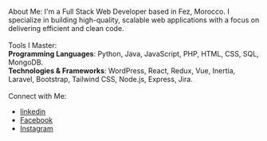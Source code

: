 About Me:
I'm a Full Stack Web Developer based in Fez, Morocco. I specialize in building high-quality, scalable web applications with a focus on delivering efficient and clean code.
<br>
<br>
Tools I Master:<br>
<b>Programming Languages</b>: Python, Java, JavaScript, PHP, HTML, CSS, SQL, MongoDB.<br>
<b>Technologies & Frameworks</b>: WordPress, React, Redux, Vue, Inertia, Laravel, Bootstrap, Tailwind CSS, Node.js, Express, Jira.<br>
<br>
Connect with Me:
* <a href='https://www.linkedin.com/in/ismail-essadik/' target="_blank" >linkedin</a>
* <a href='https://web.facebook.com/ismail.essadik01' target="_blank" >Facebook</a>
* <a href='https://www.instagram.com/essadik.ismail/' target="_blank" >Instagram</a>
